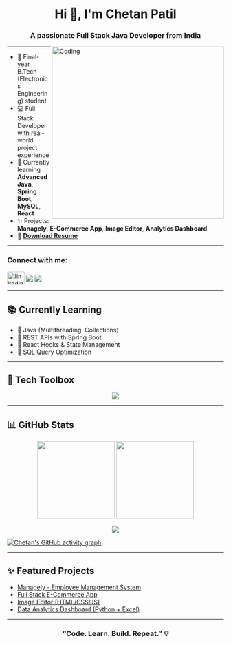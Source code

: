 <!-- GitHub Profile README for Chetan Patil -->
<h1 align="center">Hi 👋, I'm Chetan Patil</h1>
<h3 align="center">A passionate Full Stack Java Developer from India</h3>

<img align="right" alt="Coding" width="400" src="https://cdn.dribbble.com/users/1162077/screenshots/3848914/programmer.gif">


---

- 🔬 Final-year B.Tech (Electronics Engineering) student  
- 💻 Full Stack Developer with real-world project experience
- 🧠 Currently learning **Advanced Java**, **Spring Boot**, **MySQL**, **React**
- ✨ Projects: **Managely**, **E-Commerce App**, **Image Editor**, **Analytics Dashboard**
- 📄 [**Download Resume**](ResumeChetan.pdf)

---

<h3 align="left">Connect with me:</h3>
<p align="left">
  <a href="https://linkedin.com/in/chetan-patil-5ab846297" target="blank"><img align="center" src="https://raw.githubusercontent.com/rahuldkjain/github-profile-readme-generator/master/src/images/icons/Social/linked-in-alt.svg" alt="linkedin" height="30" width="40" /></a>
  <a href="mailto:chetanpatil0104@gmail.com"><img align="center" src="https://img.shields.io/badge/Gmail-D14836?style=for-the-badge&logo=gmail&logoColor=white" /></a>
  <a href="https://github.com/Chetan13334"><img align="center" src="https://img.shields.io/badge/GitHub-181717?style=for-the-badge&logo=github&logoColor=white" /></a>
</p>

---

## 📚 Currently Learning

- 🔹 Java (Multithreading, Collections)
- 🔹 REST APIs with Spring Boot
- 🔹 React Hooks & State Management
- 🔹 SQL Query Optimization

---

## 🧰 Tech Toolbox
<p align="center">
  <img src="https://skillicons.dev/icons?i=java,react,js,html,css,spring,mysql,git,github,docker,linux" />
</p>

---

## 📊 GitHub Stats

<p align="center">
  <img src="https://github-readme-stats.vercel.app/api?username=Chetan13334&show_icons=true&count_private=true&theme=tokyonight&border_radius=12" height="180px" />
  <img src="https://github-readme-streak-stats.herokuapp.com/?user=Chetan13334&theme=tokyonight&border_radius=12" height="180px" />
</p>

<p align="center">
  <img src="https://github-readme-stats.vercel.app/api/top-langs/?username=Chetan13334&layout=compact&theme=tokyonight&border_radius=12" />
</p>

[![Chetan's GitHub activity graph](https://activity-graph.herokuapp.com/graph?username=Chetan13334&theme=xcode)](https://github.com/Chetan13334)

---

## ✨ Featured Projects

- [Managely - Employee Management System](#)
- [Full Stack E-Commerce App](#)
- [Image Editor (HTML/CSS/JS)](#)
- [Data Analytics Dashboard (Python + Excel)](#)

---

<h3 align="center">“Code. Learn. Build. Repeat.” 💡</h3>
